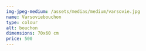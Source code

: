 ```yaml
---
img-jpeg-medium: /assets/medias/medium/varsovie.jpg
name: Varsoviebouchon
type: colour
alt: bouchon
dimensions: 70x60 cm
price: 500
---
```

